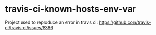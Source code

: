 # travis-ci-known-hosts-env-var
Project used to reproduce an error in travis ci: https://github.com/travis-ci/travis-ci/issues/8386
